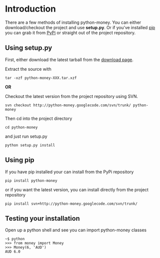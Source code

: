 # Introduction #

There are a few methods of installing python-money.  You can either download/checkout the project and use **setup.py**.  Or if you've installed [pip](http://www.pip-installer.org/en/latest/index.html) you can grab it from [PyPi](http://pypi.python.org/pypi) or straight out of the project repository.

## Using setup.py ##

First, either download the latest tarball from the [download page](http://code.google.com/p/python-money/downloads/list).

Extract the source with
```
tar -xzf python-money-XXX.tar.xzf
```

**OR**

Checkout the latest version from the project repository using SVN.
```
svn checkout http://python-money.googlecode.com/svn/trunk/ python-money
```

Then cd into the project directory
```
cd python-money
```

and just run setup.py
```
python setup.py install
```

## Using pip ##

If you have pip installed your can install from the PyPi repository

```
pip install python-money
```

or if you want the latest version, you can install directly from the project repository

```
pip install svn+http://python-money.googlecode.com/svn/trunk/
```

## Testing your installation ##

Open up a python shell and see you can import python-money classes

```
~$ python
>>> from money import Money
>>> Money(6, 'AUD')
AUD 6.0
```